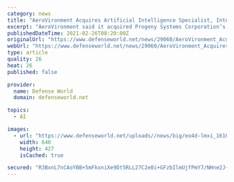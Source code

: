 ```yaml
---
category: news
title: "AeroVironment Acquires Artificial Intelligence Specialist, Intelligent Systems Group for $30M"
excerpt: "AeroVironment said it acquired Progeny Systems Corporation’s Intelligent Systems Group (ISG) for $30 million earlier this week. Under the terms of the transaction, AeroVironment acquired ISG for $30 million in cash and an earnout for Progeny Systems Corporation of up to $6 million over three years,"
publishedDateTime: 2021-02-26T08:20:00Z
originalUrl: "https://www.defenseworld.net/news/29060/AeroVironment_Acquires_Artificial_Intelligence_Specialist__Intelligent_Systems_Group_for__30M"
webUrl: "https://www.defenseworld.net/news/29060/AeroVironment_Acquires_Artificial_Intelligence_Specialist__Intelligent_Systems_Group_for__30M"
type: article
quality: 26
heat: 26
published: false

provider:
  name: Defense World
  domain: defenseworld.net

topics:
  - AI

images:
  - url: "https://www.defenseworld.net/uploads//news/big/eo4d-lmxi_1610458676.jpg"
    width: 640
    height: 427
    isCached: true

secured: "R3BxnL7nCAoYBB+5mFkxniXe9Dt5RLL27C2e0i+GFzbIlmUjfPmY7/NHne2J+nbGZ20rdBFoms6FxqW3zBJfPDZDrSfRSwJdOP9a7BBHJy/eQyA77IkBTKQZL9k8CJ+bD0Y341TVU44aJzgyhXmPGB09dxD6kgBjCWqKBMmVKrlJLQ6s9qpnTg5tpBb2ZVeyL+04kjqrHePECiphJlYwX6hX0DRHJ8Fu9pnrTO6Nn0kVmW3wzh4pcPjlCiKcCEtgddkijxL2OqMv/f3SzO83HCTWi1mYcYE4lUbQwSHKeGtcbGpdIS7azY2JoSMRs7RqYfZHh5tPvoH+4D4zCu9/hhL644eRIZHYjRyVUynrcAE=;daIFnvVZ9CL5NaMcWPTGCg=="
---
```


